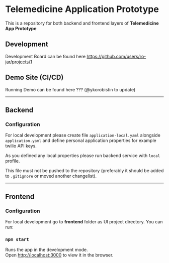 # Telemedicine Application Prototype

This is a repository for both backend and frontend layers of **Telemedicine App Prototype**

## Development

Development Board can be found here https://github.com/users/ro-jar/projects/1

## Demo Site (CI/CD)

Running Demo can be found here ??? (@ykorobistin to update)

---
## Backend

### Configuration
For local development please create file ```application-local.yaml``` alongside ```application.yaml``` and 
define personal application properties for example twilio API keys.

As you defined any local properties please run backend service with ```local``` profile. 

This file must not be pushed to the repository (preferably it should be added to ```.gitignore``` 
or moved another changelist).


---
## Frontend

### Configuration

For local development go to **frontend** folder as UI project directory.
You can run:

### `npm start`

Runs the app in the development mode.<br />
Open [http://localhost:3000](http://localhost:3000) to view it in the browser.


